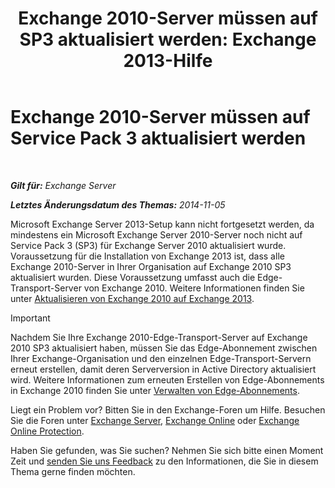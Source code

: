 ﻿---
title: 'Exchange 2010-Server müssen auf SP3 aktualisiert werden: Exchange 2013-Hilfe'
TOCTitle: Exchange 2010-Server müssen auf Service Pack 3 aktualisiert werden
ms:assetid: 06f99869-79a2-4ac4-b947-b71430b178ad
ms:mtpsurl: https://technet.microsoft.com/de-de/library/ms.exch.setupreadiness.e15e14coexistenceminmajorversionrequirement(v=EXCHG.150)
ms:contentKeyID: 50474978
ms.date: 04/24/2018
mtps_version: v=EXCHG.150
ms.translationtype: HT
---

# Exchange 2010-Server müssen auf Service Pack 3 aktualisiert werden

 

_**Gilt für:** Exchange Server_

_**Letztes Änderungsdatum des Themas:** 2014-11-05_

Microsoft Exchange Server 2013-Setup kann nicht fortgesetzt werden, da mindestens ein Microsoft Exchange Server 2010-Server noch nicht auf Service Pack 3 (SP3) für Exchange Server 2010 aktualisiert wurde. Voraussetzung für die Installation von Exchange 2013 ist, dass alle Exchange 2010-Server in Ihrer Organisation auf Exchange 2010 SP3 aktualisiert wurden. Diese Voraussetzung umfasst auch die Edge-Transport-Server von Exchange 2010. Weitere Informationen finden Sie unter [Aktualisieren von Exchange 2010 auf Exchange 2013](upgrade-from-exchange-2010-to-exchange-2013-exchange-2013-help.md).


> [!IMPORTANT]
> Nachdem Sie Ihre Exchange 2010-Edge-Transport-Server auf Exchange 2010 SP3 aktualisiert haben, müssen Sie das Edge-Abonnement zwischen Ihrer Exchange-Organisation und den einzelnen Edge-Transport-Servern erneut erstellen, damit deren Serverversion in Active Directory aktualisiert wird. Weitere Informationen zum erneuten Erstellen von Edge-Abonnements in Exchange 2010 finden Sie unter <A href="https://go.microsoft.com/fwlink/p/?linkid=269724">Verwalten von Edge-Abonnements</A>.



Liegt ein Problem vor? Bitten Sie in den Exchange-Foren um Hilfe. Besuchen Sie die Foren unter [Exchange Server](https://go.microsoft.com/fwlink/p/?linkid=60612), [Exchange Online](https://go.microsoft.com/fwlink/p/?linkid=267542) oder [Exchange Online Protection](https://go.microsoft.com/fwlink/p/?linkid=285351).

Haben Sie gefunden, was Sie suchen? Nehmen Sie sich bitte einen Moment Zeit und [senden Sie uns Feedback](mailto:exsetuphelpfeedback@microsoft.com?subject=exchange%202013%20setup%20help%20feedbac) zu den Informationen, die Sie in diesem Thema gerne finden möchten.

